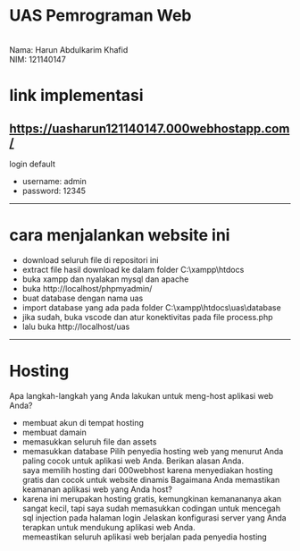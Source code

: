 # UAS Pemrograman Web
<br>Nama: Harun Abdulkarim Khafid
<br>NIM: 121140147
# link implementasi 
https://uasharun121140147.000webhostapp.com/
-----
login default
- username: admin
- password: 12345
-----
# cara menjalankan website ini
- download seluruh file di repositori ini
- extract file hasil download ke dalam folder C:\xampp\htdocs
- buka xampp dan nyalakan mysql dan apache
- buka http://localhost/phpmyadmin/
- buat database dengan nama uas
- import database yang ada pada folder C:\xampp\htdocs\uas\database
- jika sudah, buka vscode dan atur konektivitas pada file process.php
- lalu buka http://localhost/uas
-----
# Hosting
Apa langkah-langkah yang Anda lakukan untuk meng-host aplikasi web Anda?
- membuat akun di tempat hosting
- membuat damain
- memasukkan seluruh file dan assets
- memasukkan database
Pilih penyedia hosting web yang menurut Anda paling cocok untuk aplikasi web Anda. Berikan alasan Anda.<br>
saya memilih hosting dari 000webhost karena menyediakan hosting gratis dan cocok untuk website dinamis
Bagaimana Anda memastikan keamanan aplikasi web yang Anda host?<br>
- karena ini merupakan hosting gratis, kemungkinan kemanananya akan sangat kecil, tapi saya sudah memasukkan codingan untuk mencegah sql injection pada halaman login
Jelaskan konfigurasi server yang Anda terapkan untuk mendukung aplikasi web Anda.<br>
memeastikan seluruh aplikasi web berjalan pada penyedia hosting
